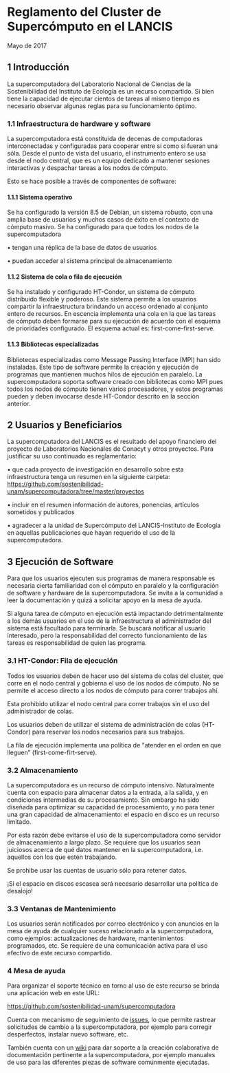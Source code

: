 # Reglamento del Cluster de Supercómputo en el LANCIS

Mayo de 2017

## 1 Introducción

La supercomputadora del Laboratorio Nacional de Ciencias de la 
Sostenibilidad del Instituto de Ecología es un recurso 
compartido. Si bien tiene la capacidad de ejecutar cientos de 
tareas al mismo tiempo es necesario observar algunas reglas para 
su funcionamiento óptimo. 

### 1.1 Infraestructura de hardware y software

La supercomputadora está constituida de decenas de computadoras 
interconectadas y configuradas para cooperar entre sí como si 
fueran una sóla. Desde el punto de vista del usuario, el 
instrumento entero se usa desde el nodo central, que es un equipo 
dedicado a mantener sesiones interactivas y despachar tareas a 
los nodos de cómputo.

Esto se hace posible a través de componentes de software: 

#### 1.1.1 Sistema operativo 

Se ha configurado la versión 8.5 de Debian, un sistema robusto, 
con una amplia base de usuarios y muchos casos de éxito en el 
contexto de cómputo masivo. Se ha configurado para que todos los 
nodos de la supercomputadora

• tengan una réplica de la base de datos de usuarios

• puedan acceder al sistema principal de almacenamiento

#### 1.1.2 Sistema de cola o fila de ejecución

Se ha instalado y configurado HT-Condor, un sistema de cómputo 
distribuido flexible y poderoso. Este sistema permite a los 
usuarios compartir la infraestructura brindando un acceso 
ordenado al conjunto entero de recursos. En escencia implementa 
una cola en la que las tareas de cómputo deben formarse para su 
ejecución de acuerdo con el esquema de prioridades configurado. 
El esquema actual es: first-come-first-serve.

#### 1.1.3 Bibliotecas especializadas

Bibliotecas especializadas como Message Passing Interface (MPI) 
han sido instaladas. Este tipo de software permite la creación y 
ejecución de programas que mantienen muchos hilos de ejecución en 
paralelo. La supercomputadora soporta software creado con 
bibliotecas como MPI pues todos los nodos de cómputo tienen 
varios procesadores, y estos programas pueden y deben invocarse 
desde HT-Condor descrito en la sección anterior.

## 2 Usuarios y Beneficiarios

La supercomputadora del LANCIS es el resultado del apoyo 
financiero del proyecto de Laboratorios Nacionales de Conacyt y 
otros proyectos. Para justificar su uso continuado es 
reglamentario:

• que cada proyecto de investigación en desarrollo sobre esta 
  infraestructura tenga un resumen en la siguiente carpeta: 
  https://github.com/sostenibilidad-unam/supercomputadora/tree/master/proyectos

• incluir en el resumen información de autores, ponencias, 
  artículos sometidos y publicados

• agradecer a la unidad de Supercómputo del LANCIS-Instituto de 
  Ecología en aquellas publicaciones que hayan requerido el uso 
  de la supercomputadora.


## 3 Ejecución de Software

Para que los usuarios ejecuten sus programas de manera responsable
es necesaria cierta familiaridad con el cómputo en paralelo y 
la configuración de software y hardware de la supercomputadora. 
Se invita a la comunidad a leer la documentación y quizá a 
solicitar apoyo en la mesa de ayuda.

Si alguna tarea de cómputo en ejecución está impactando 
detrimentalmente a los demás usuarios en el uso de la 
infraestructura el administrador del sistema está facultado para 
terminarla. Se buscará notificar al usuario interesado, pero la 
responsabilidad del correcto funcionamiento de las tareas es 
responsabilidad de quien las programa.

### 3.1 HT-Condor: Fila de ejecución

Todos los usuarios deben de hacer uso del sistema de colas del 
cluster, que corre en el nodo central y gobierna el uso de los 
nodos de cómputo. No se permite el acceso directo a los nodos de 
cómputo para correr trabajos ahí.

Esta prohibido utilizar el nodo central para correr trabajos sin 
el uso del administrador de colas.

Los usuarios deben de utilizar el sistema de administración de 
colas (HT-Condor) para reservar los nodos necesarios para sus 
trabajos. 

La fila de ejecución implementa una política de "atender en el 
orden en que lleguen” (first-come-firt-serve). 

### 3.2 Almacenamiento

La supercomputadora es un recurso de cómputo intensivo. 
Naturalmente cuenta con espacio para almacenar datos a la 
entrada, a la salida, y en condiciones intermedias de su 
procesamiento. Sin embargo ha sido diseñada para optimizar su 
capacidad de procesamiento, y no para tener una gran capacidad de 
almacenamiento: el espacio en disco es un recurso limitado.

Por esta razón debe evitarse el uso de la supercomputadora como 
servidor de almacenamiento a largo plazo. Se requiere que los 
usuarios sean juiciosos acerca de qué datos mantener en la 
supercomputadora, i.e. aquellos con los que estén trabajando.

Se prohibe usar las cuentas de usuario sólo para retener datos.

¡Si el espacio en discos escasea será necesario desarrollar una 
política de desalojo!

### 3.3 Ventanas de Mantenimiento

Los usuarios serán notificados por correo electrónico y con 
anuncios en la mesa de ayuda de cualquier suceso relacionado a la 
supercomputadora, como ejemplos: actualizaciones de hardware, 
mantenimientos programados, etc. Se requiere de una comunicación 
activa para el uso efectivo de este recurso compartido.

### 4 Mesa de ayuda

Para organizar el soporte técnico en torno al uso de este recurso 
se brinda una aplicación web en este URL:

https://github.com/sostenibilidad-unam/supercomputadora

Cuenta con mecanismo de seguimiento de [issues](https://github.com/sostenibilidad-unam/supercomputadora/issues), lo que permite 
rastrear solicitudes de cambio a la supercomputadora, por ejemplo 
para corregir desperfectos, instalar nuevo software, etc. 

También cuenta con un [wiki](https://github.com/sostenibilidad-unam/supercomputadora/wiki) para dar soporte a la creación 
colaborativa de documentación pertinente a la supercomputadora, 
por ejemplo manuales de uso para las diferentes piezas de 
software comúnmente ejecutadas.
